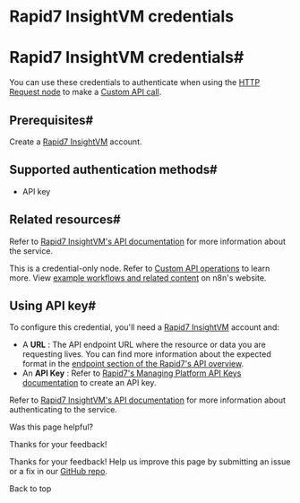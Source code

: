 # Rapid7 InsightVM credentials

[ ](https://github.com/n8n-io/n8n-docs/edit/main/docs/integrations/builtin/credentials/rapid7insightvm.md "Edit this page")

# Rapid7 InsightVM credentials#

You can use these credentials to authenticate when using the [HTTP Request node](../../core-nodes/n8n-nodes-base.httprequest/) to make a [Custom API call](../../../custom-operations/).

## Prerequisites#

Create a [Rapid7 InsightVM](https://www.rapid7.com/products/insightvm/) account.

## Supported authentication methods#

  * API key



## Related resources#

Refer to [Rapid7 InsightVM's API documentation](https://help.rapid7.com/insightvm/en-us/api/integrations.html) for more information about the service.

This is a credential-only node. Refer to [Custom API operations](../../../custom-operations/) to learn more. View [example workflows and related content](https://n8n.io/integrations/rapid7-insight-platform/) on n8n's website.

## Using API key#

To configure this credential, you'll need a [Rapid7 InsightVM](https://www.rapid7.com/products/insightvm/) account and:

  * A **URL** : The API endpoint URL where the resource or data you are requesting lives. You can find more information about the expected format in the [endpoint section of the Rapid7's API overview](https://docs.rapid7.com/insight/api-overview/#endpoint).
  * An **API Key** : Refer to [Rapid7's Managing Platform API Keys documentation](https://docs.rapid7.com/insight/managing-platform-api-keys/) to create an API key.



Refer to [Rapid7 InsightVM's API documentation](https://help.rapid7.com/insightvm/en-us/api/integrations.html) for more information about authenticating to the service.

Was this page helpful? 

Thanks for your feedback! 

Thanks for your feedback! Help us improve this page by submitting an issue or a fix in our [GitHub repo](https://github.com/n8n-io/n8n-docs). 

Back to top 
